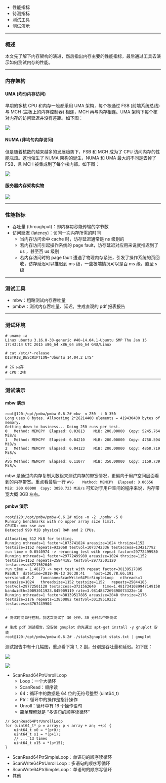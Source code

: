 - 性能指标
- 待测指标
- 测试工具
- 测试演示

---

### 概述

本文先了解下内存架构的演进，然后指出内存主要的性能指标，最后通过工具去演示如何测试内存的性能。

---

### 内存架构

#### UMA (均匀内存访问)

早期的多核 CPU 和内存一般都采用 UMA 架构，每个核通过 FSB (前端系统总线) 与 MCH (主板上的内存控制器) 相连，MCH 再与内存相连。UMA 架构下每个核对内存的访问延迟并没有差距。如下图：

![](https://raw.githubusercontent.com/hsxhr-10/picture/master/内存uma.png)

#### NUMA (非均匀内存访问)

但是随着核数的越来越多的发展趋势下，FSB 和 MCH 成为了 CPU 访问内存的性能瓶颈。这也催生了 NUMA 架构的诞生，NUMA 和 UMA 最大的不同是去掉了 FSB，且 MCH 被集成到了每个核内部。如下图：

![](https://raw.githubusercontent.com/hsxhr-10/picture/master/内存numa.png)

#### 服务器内存架构实物

![](https://raw.githubusercontent.com/hsxhr-10/picture/master/服务器内存实物.png)

---

### 性能指标

- 吞吐量 (throughput)：即内存每秒能传输的字节数
- 访问延迟 (latency)：访问一次内存所需的时间
  - 当内存访问命中 cache 时，访存延迟通常是 ns 级别的
  - 若内存访问引起操作系统的 page fault，访存延迟对应用来说就推迟到了 us ，甚至百 us 级别
  - 若内存访问时的 page fault 遭遇了物理内存紧张，引发了操作系统的页回收，访存延迟可以推迟到 ms 级，一些极端情况可以是百 ms 级，直至 s 级

---

### 测试工具

- mbw：粗略测试内存吞吐量
- pmbw：测试内存吞吐量、延迟，生成直观的 pdf 报表报告

---

### 测试环境

```
# uname -a
Linux ubuntu 3.16.0-30-generic #40~14.04.1-Ubuntu SMP Thu Jan 15 17:43:14 UTC 2015 x86_64 x86_64 x86_64 GNU/Linux

# cat /etc/*-release
DISTRIB_DESCRIPTION="Ubuntu 14.04.2 LTS"

# 2G 内存
# CPU：2核
```

---

### 测试演示

#### mbw 演示

```
root@120:/opt/pmbw/pmbw-0.6.2# mbw -n 250 -t 0 350
Long uses 8 bytes. Allocating 2*26214400 elements = 419430400 bytes of memory.
Getting down to business... Doing 250 runs per test.
0	Method: MEMCPY	Elapsed: 0.03813	MiB: 200.00000	Copy: 5245.764 MiB/s
1	Method: MEMCPY	Elapsed: 0.04210	MiB: 200.00000	Copy: 4750.594 MiB/s
2	Method: MEMCPY	Elapsed: 0.04123	MiB: 200.00000	Copy: 4850.719 MiB/s
...
AVG	Method: MEMCPY	Elapsed: 0.11077	MiB: 350.00000	Copy: 3159.739 MiB/s
```

mbw 是通过向内存复制大数组来测试内存的带宽情况，更偏向于用户空间层面看到的内存带宽。重点看最后一行 `AVG	Method: MEMCPY	Elapsed: 0.06556	MiB: 200.00000	Copy: 3050.723 MiB/s` 可知对于用户空间的程序来说，内存带宽大概 3GB 左右。

#### pmbw 演示

```
root@120:/opt/pmbw/pmbw-0.6.2# nice -n -2 ./pmbw -S 0
Running benchmarks with no upper array size limit.
CPUID: mmx sse avx
Detected 990 MiB physical RAM and 2 CPUs. 

Allocating 512 MiB for testing.
Running nthreads=1 factor=1073741824 areasize=1024 thrsize=1152 testsize=1152 repeats=932068 testvol=1073742336 testaccess=134217792
run time = 0.0540974 -> rerunning test with repeat factor=29772499980
Running nthreads=1 factor=29772499980 areasize=1024 thrsize=1152 testsize=1152 repeats=25844185 testvol=29772501120 testaccess=3721562640
run time = 1.48173 -> next test with repeat factor=30139517885
RESULT	datetime=2018-06-13 20:38:41	host=120.78.66.191	version=0.6.2	funcname=ScanWrite64PtrSimpleLoop	nthreads=1	areasize=1024	threadsize=1152	testsize=1152	repeats=25844185	testvol=29772501120	testaccess=3721562640	time=1.4817341089947149158	bandwidth=20093011923.845909119	rate=3.9814837269398073322e-10
Running nthreads=1 factor=30139517885 areasize=2048 thrsize=2176 testsize=2176 repeats=13850882 testvol=30139519232 testaccess=3767439904
...

# 测试时间自行控制，我这次测试了 30 分钟。30 分钟后中断测试

# 生成 pdf 测试报告，没安装 gnuplot 的先通过 apt-get install -y gnuplot 安装
root@120:/opt/pmbw/pmbw-0.6.2# ./stats2gnuplot stats.txt | gnuplot
```

测试报告中有十几幅图，重点看下第 1, 2 副，分别是吞吐量和延迟。如下图：

![](https://raw.githubusercontent.com/hsxhr-10/picture/master/pmbw吞吐量.png)

![](https://raw.githubusercontent.com/hsxhr-10/picture/master/pmbw延迟.png)

- ScanRead64PtrUnrollLoop
  - Loop：一个大循环
  - ScanRead：顺序读
  - 64：循环中的数据是 64 位的无符号整型 (uint64_t)
  - Ptr：循环中的操作是指针操作
  - Unroll：循环中有 16 个操作语句
  - 简单理解就是 “多语句的顺序读循环”
```
// ScanRead64PtrUnrollLoop
for (uint64_t* p = array; p < array + an; ++p) {
    uint64_t x0 = *(p+0);
    uint64_t x1 = *(p+1);
    // ... 13 times
    uint64_t x15 = *(p+15);
}
```

- ScanRead64PtrSimpleLoop：单语句的顺序读循环
- ScanWrite64PtrUnrollLoop：多语句的顺序写循环
- ScanWrite64PtrSimpleLoop：单语句的顺序写循环
- 其他
